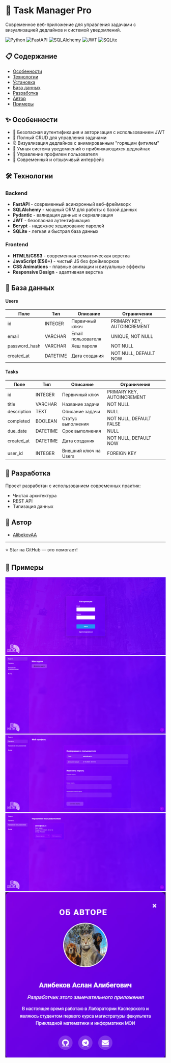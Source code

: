 # 🚀 Task Manager Pro

Современное веб-приложение для управления задачами с визуализацией дедлайнов и системой уведомлений.

![Python](https://img.shields.io/badge/python-3.11-blue.svg)
![FastAPI](https://img.shields.io/badge/FastAPI-0.104.1-green.svg)
![SQLAlchemy](https://img.shields.io/badge/SQLAlchemy-2.0.23-red.svg)
![JWT](https://img.shields.io/badge/JWT-auth-orange.svg)
![SQLite](https://img.shields.io/badge/SQLite-3.43.0-purple.svg)

## 📋 Содержание

- [Особенности](#особенности)
- [Технологии](#технологии)
- [Установка](#установка)
- [База данных](#база-данных)
- [Разработка](#разработка)
- [Автор](#автор)
- [Примеры](#примеры)

## ✨ Особенности

- 🔐 Безопасная аутентификация и авторизация с использованием JWT
- 📝 Полный CRUD для управления задачами
- ⏰ Визуализация дедлайнов с анимированным "горящим фитилем"
- 🔔 Умная система уведомлений о приближающихся дедлайнах
- 👤 Управление профилем пользователя
- 🎨 Современный и отзывчивый интерфейс

## 🛠 Технологии

### Backend
- **FastAPI** - современный асинхронный веб-фреймворк
- **SQLAlchemy** - мощный ORM для работы с базой данных
- **Pydantic** - валидация данных и сериализация
- **JWT** - безопасная аутентификация
- **Bcrypt** - надежное хеширование паролей
- **SQLite** - легкая и быстрая база данных

### Frontend
- **HTML5/CSS3** - современная семантическая верстка
- **JavaScript (ES6+)** - чистый JS без фреймворков
- **CSS Animations** - плавные анимации и визуальные эффекты
- **Responsive Design** - адаптивная верстка

## 💾 База данных

#### Users
| Поле          | Тип      | Описание                    | Ограничения                |
|---------------|----------|-----------------------------| ---------------------------|
| id            | INTEGER  | Первичный ключ             | PRIMARY KEY, AUTOINCREMENT |
| email         | VARCHAR  | Email пользователя         | UNIQUE, NOT NULL          |
| password_hash | VARCHAR  | Хеш пароля                 | NOT NULL                  |
| created_at    | DATETIME | Дата создания              | NOT NULL, DEFAULT NOW     |

#### Tasks
| Поле        | Тип      | Описание                    | Ограничения                |
|-------------|----------|-----------------------------| ---------------------------|
| id          | INTEGER  | Первичный ключ             | PRIMARY KEY, AUTOINCREMENT |
| title       | VARCHAR  | Название задачи            | NOT NULL                  |
| description | TEXT     | Описание задачи            | NULL                      |
| completed   | BOOLEAN  | Статус выполнения          | NOT NULL, DEFAULT FALSE   |
| due_date    | DATETIME | Срок выполнения            | NULL                      |
| created_at  | DATETIME | Дата создания              | NOT NULL, DEFAULT NOW     |
| user_id     | INTEGER  | Внешний ключ на Users      | FOREIGN KEY              |

## 🤝 Разработка

Проект разработан с использованием современных практик:
- Чистая архитектура
- REST API
- Типизация данных

## 👥 Автор

- [AlibekovAA](https://github.com/AlibekovAA)

---
⭐️ Star на GitHub — это помогает!

## 📄 Примеры

![Login](example/login.jpg)
![Dashboard](example/dashboard.jpg)
![Profile](example/profile.jpg)
![Admin](example/admin.jpg)
![info](example/info.jpg)
